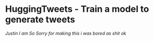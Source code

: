 # HuggingTweets - Train a model to generate tweets


*Justin I am So Sorry for making this i was bored as shit ok*